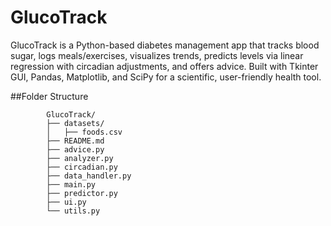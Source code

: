 # GlucoTrack
GlucoTrack is a Python-based diabetes management app that tracks blood sugar, logs meals/exercises, visualizes trends, predicts levels via linear regression with circadian adjustments, and offers advice. Built with Tkinter GUI, Pandas, Matplotlib, and SciPy for a scientific, user-friendly health tool.


##Folder Structure

            GlucoTrack/
            ├── datasets/
            │   ├── foods.csv
            ├── README.md
            ├── advice.py
            ├── analyzer.py
            ├── circadian.py
            ├── data_handler.py
            ├── main.py
            ├── predictor.py
            ├── ui.py
            └── utils.py
